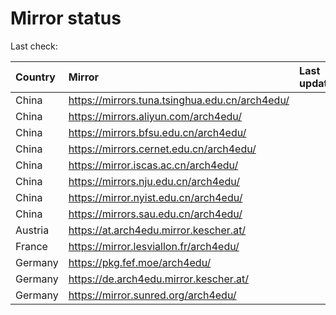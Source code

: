<script src="./time.js"></script>
# Mirror status
Last check: <script type="text/javascript">localize(1728818204.3603408);</script>

|Country|Mirror|Last update|
|:------|:-----|:----------|
|China|https://mirrors.tuna.tsinghua.edu.cn/arch4edu/|<script type="text/javascript">localize(1728801710);</script>|
|China|https://mirrors.aliyun.com/arch4edu/|<script type="text/javascript">localize(1728758333);</script>|
|China|https://mirrors.bfsu.edu.cn/arch4edu/|<script type="text/javascript">localize(1728801710);</script>|
|China|https://mirrors.cernet.edu.cn/arch4edu/|<script type="text/javascript">localize(1728801710);</script>|
|China|https://mirror.iscas.ac.cn/arch4edu/|<script type="text/javascript">localize(1728758333);</script>|
|China|https://mirrors.nju.edu.cn/arch4edu/|<script type="text/javascript">localize(1728758333);</script>|
|China|https://mirror.nyist.edu.cn/arch4edu/|<script type="text/javascript">localize(1728758333);</script>|
|China|https://mirrors.sau.edu.cn/arch4edu/|<script type="text/javascript">localize(1728801710);</script>|
|Austria|https://at.arch4edu.mirror.kescher.at/|<script type="text/javascript">localize(1728801710);</script>|
|France|https://mirror.lesviallon.fr/arch4edu/|<script type="text/javascript">localize(1728758333);</script>|
|Germany|https://pkg.fef.moe/arch4edu/|<script type="text/javascript">localize(1728801710);</script>|
|Germany|https://de.arch4edu.mirror.kescher.at/|<script type="text/javascript">localize(1728801710);</script>|
|Germany|https://mirror.sunred.org/arch4edu/|<script type="text/javascript">localize(1728801710);</script>|

<script src="./tablefilter/tablefilter.js"></script>
<script src="./table.js"></script>